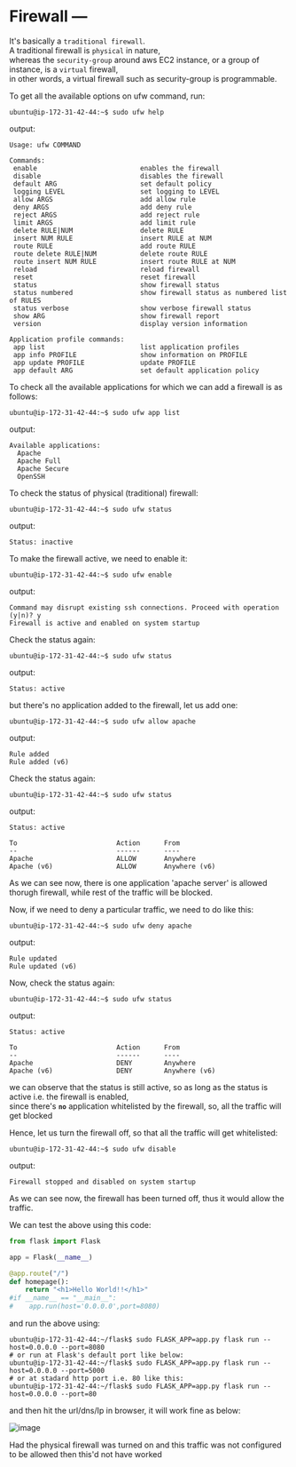 # Firewall — 

It's basically a `traditional firewall`.  
A traditional firewall is `physical` in nature,  
whereas the `security-group` around aws EC2 instance, or a group of instance, is a `virtual` firewall,  
in other words, a virtual firewall such as security-group is programmable.  

To get all the available options on ufw command, run:  
```shell
ubuntu@ip-172-31-42-44:~$ sudo ufw help
```
output:  
```shell
Usage: ufw COMMAND

Commands:
 enable                          enables the firewall
 disable                         disables the firewall
 default ARG                     set default policy
 logging LEVEL                   set logging to LEVEL
 allow ARGS                      add allow rule
 deny ARGS                       add deny rule
 reject ARGS                     add reject rule
 limit ARGS                      add limit rule
 delete RULE|NUM                 delete RULE
 insert NUM RULE                 insert RULE at NUM
 route RULE                      add route RULE
 route delete RULE|NUM           delete route RULE
 route insert NUM RULE           insert route RULE at NUM
 reload                          reload firewall
 reset                           reset firewall
 status                          show firewall status
 status numbered                 show firewall status as numbered list of RULES
 status verbose                  show verbose firewall status
 show ARG                        show firewall report
 version                         display version information

Application profile commands:
 app list                        list application profiles
 app info PROFILE                show information on PROFILE
 app update PROFILE              update PROFILE
 app default ARG                 set default application policy
```

To check all the available applications for which we can add a firewall is as follows:  
```shell
ubuntu@ip-172-31-42-44:~$ sudo ufw app list
```
output:  
```shell
Available applications:
  Apache
  Apache Full
  Apache Secure
  OpenSSH
```

To check the status of physical (traditional) firewall:  
```shell
ubuntu@ip-172-31-42-44:~$ sudo ufw status
```
output:  
```shell
Status: inactive
```

To make the firewall active, we need to enable it:  

```shell
ubuntu@ip-172-31-42-44:~$ sudo ufw enable
```
output:  
```shell
Command may disrupt existing ssh connections. Proceed with operation (y|n)? y
Firewall is active and enabled on system startup
```

Check the status again:  

```shell
ubuntu@ip-172-31-42-44:~$ sudo ufw status
```
output:  
```shell
Status: active
```
but there's no application added to the firewall, let us add one:  

```shell
ubuntu@ip-172-31-42-44:~$ sudo ufw allow apache
```
output:  
```shell
Rule added
Rule added (v6)
```

Check the status again:  

```shell
ubuntu@ip-172-31-42-44:~$ sudo ufw status
```
output:  
```shell
Status: active

To                         Action      From
--                         ------      ----
Apache                     ALLOW       Anywhere
Apache (v6)                ALLOW       Anywhere (v6)
```

As we can see now, there is one application 'apache server' is allowed thorugh firewall, while rest of the traffic will be blocked.  

Now, if we need to deny a particular traffic, we need to do like this:  

```shell
ubuntu@ip-172-31-42-44:~$ sudo ufw deny apache
```
output:  
```shell
Rule updated
Rule updated (v6)
```

Now, check the status again:  

```shell
ubuntu@ip-172-31-42-44:~$ sudo ufw status
```
output:  
```shell
Status: active

To                         Action      From
--                         ------      ----
Apache                     DENY        Anywhere
Apache (v6)                DENY        Anywhere (v6)
```

we can observe that the status is still active, so as long as the status is active i.e. the firewall is enabled,  
since there's **`no`** application whitelisted by the firewall, so, all the traffic will get blocked  

Hence, let us turn the firewall off, so that all the traffic will get whitelisted:  

```shell
ubuntu@ip-172-31-42-44:~$ sudo ufw disable
```
output:  
```shell
Firewall stopped and disabled on system startup
```

As we can see now, the firewall has been turned off, thus it would allow the traffic.  

We can test the above using this code:  

```python
from flask import Flask

app = Flask(__name__)

@app.route("/")
def homepage():
    return "<h1>Hello World!!</h1>"
#if __name__ == "__main__":
#    app.run(host='0.0.0.0',port=8080)
```

and run the above using:  
```shell
ubuntu@ip-172-31-42-44:~/flask$ sudo FLASK_APP=app.py flask run --host=0.0.0.0 --port=8080
# or run at Flask's default port like below: 
ubuntu@ip-172-31-42-44:~/flask$ sudo FLASK_APP=app.py flask run --host=0.0.0.0 --port=5000
# or at stadard http port i.e. 80 like this: 
ubuntu@ip-172-31-42-44:~/flask$ sudo FLASK_APP=app.py flask run --host=0.0.0.0 --port=80
```

and then hit the url/dns/Ip in browser, it will work fine as below:  

![image](https://user-images.githubusercontent.com/26399543/147885584-dd929561-4b1e-4fbf-8552-fce68056c115.png)  

Had the physical firewall was turned on and this traffic was not configured to be allowed then this'd not have worked  


